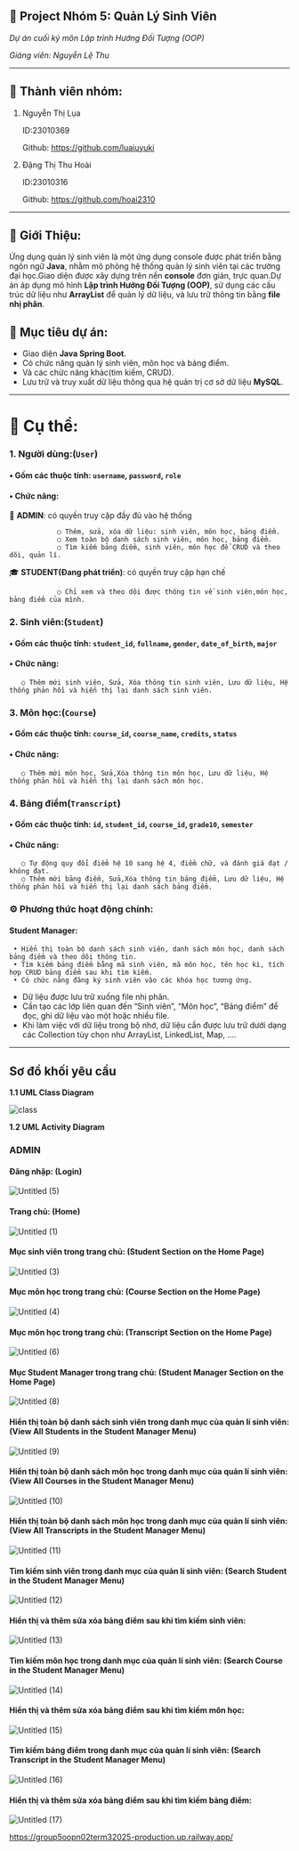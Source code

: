 ## 📘 Project Nhóm 5: Quản Lý Sinh Viên
*Dự án cuối kỳ môn Lập trình Hướng Đối Tượng (OOP)*

*Giảng viên: Nguyễn Lệ Thu*

----------------------------------------------------
## 👥 Thành viên nhóm:

1. Nguyễn Thị Lụa

   ID:23010369

   Github: https://github.com/luaiuyuki

2. Đặng Thị Thu Hoài
   
   ID:23010316

   Github: https://github.com/hoai2310

----------------------------------------------------

## 📌 Giới Thiệu:

Ứng dụng quản lý sinh viên là một ứng dụng console được phát triển bằng ngôn ngữ **Java**, nhằm mô phỏng hệ thống quản lý sinh viên tại các trường đại học.Giao diện được xây dựng trên nền **console** đơn giản, trực quan.Dự án áp dụng mô hình **Lập trình Hướng Đối Tượng (OOP)**, sử dụng các cấu trúc dữ liệu như **ArrayList** để quản lý dữ liệu, và lưu trữ thông tin bằng **file nhị phân**.

## 🚀 Mục tiêu dự án:

- Giao diện <b>Java Spring Boot</b>.
- Có chức năng quản lý sinh viên, môn học và bảng điểm.
- Và các chức năng khác(tìm kiếm, CRUD).
- Lưu trữ và truy xuất dữ liệu thông qua hệ quản trị cơ sở dữ liệu **MySQL**.

----------------------------------------------------------------------------------------------------------------------------------------------------------------------------

# 📌 Cụ thể:

### 1. Người dùng:(`User`)

#### • **Gồm các thuộc tính:** `username`, `password`, `role`

#### • **Chức năng**:

   🔑 **ADMIN**: có quyền truy cập đầy đủ vào hệ thống
   
                ○ Thêm, sửa, xóa dữ liệu: sinh viên, môn học, bảng điểm.
                ○ Xem toàn bộ danh sách sinh viên, môn học, bảng điểm.
                ○ Tìm kiếm bảng điểm, sinh viên, môn học để CRUD và theo dõi, quản lí.

   🎓 **STUDENT(Đang phát triển)**: có quyền truy cập hạn chế

                ○ Chỉ xem và theo dõi được thông tin về sinh viên,môn học, bảng điểm của mình.

### 2. Sinh viên:(`Student`)

#### • **Gồm các thuộc tính:** `student_id`, `fullname`, `gender`, `date_of_birth`, `major`


#### • **Chức năng**:

       ○ Thêm mới sinh viên, Sửa, Xóa thông tin sinh viên, Lưu dữ liệu, Hệ thống phản hồi và hiển thị lại danh sách sinh viên. 

### 3. Môn học:(`Course`)

#### • **Gồm các thuộc tính:** `course_id`, `course_name`, `credits`, `status`

#### • **Chức năng**:

       ○ Thêm mới môn học, Sửa,Xóa thông tin môn học, Lưu dữ liệu, Hệ thống phản hồi và hiển thị lại danh sách môn học.

### 4. Bảng điểm(`Transcript`)

#### • **Gồm các thuộc tính:** `id`, `student_id`, `course_id`, `grade10`, `semester`

#### • **Chức năng**: 

       ○ Tự động quy đổi điểm hệ 10 sang hệ 4, điểm chữ, và đánh giá đạt / không đạt.
       ○ Thêm mới bảng điểm, Sửa,Xóa thông tin bảng điểm, Lưu dữ liệu, Hệ thống phản hồi và hiển thị lại danh sách bảng điểm.

### ⚙️ Phương thức hoạt động chính:

#### Student Manager:

     • Hiển thị toàn bộ danh sách sinh viên, danh sách môn học, danh sách bảng điểm và theo dõi thông tin.
     • Tìm kiếm bảng điểm bằng mã sinh viên, mã môn học, tên học kì, tích hợp CRUD bảng điểm sau khi tìm kiếm.
     • Có chức năng đăng ký sinh viên vào các khóa học tương ứng.
     
- Dữ liệu được lưu trữ xuống file nhị phân.
- Cần tạo các lớp liên quan đến “Sinh viên”, “Môn học”, “Bảng điểm” để đọc, ghi dữ liệu vào một hoặc nhiều file.
- Khi làm việc với dữ liệu trong bộ nhớ, dữ liệu cần được lưu trữ dưới dạng các Collection tùy chọn như ArrayList, LinkedList, Map, ....

----------------------------------------------------------------------------------------------------------------------------------------------------------------------------

## Sơ đồ khối yêu cầu

**1.1 UML Class Diagram**

![class](https://github.com/user-attachments/assets/41c2bda8-e5c6-4f05-a341-5bd7465676db)

**1.2 UML Activity Diagram**

### ADMIN

#### Đăng nhập: (Login)

![Untitled (5)](https://github.com/user-attachments/assets/fe07778d-e1c6-4d8d-a44d-5dac8cc1398c)

#### Trang chủ: (Home)

![Untitled (1)](https://github.com/user-attachments/assets/2c36ae5d-9858-4cd4-a895-06d47c060f59)

#### Mục sinh viên trong trang chủ: (Student Section on the Home Page)

![Untitled (3)](https://github.com/user-attachments/assets/427da5f2-d289-40cc-bdcf-64ee545750b5)

#### Mục môn học trong trang chủ: (Course Section on the Home Page)

![Untitled (4)](https://github.com/user-attachments/assets/c36198fc-882d-40ec-8ef2-609d28f299f4)

#### Mục môn học trong trang chủ: (Transcript Section on the Home Page)

![Untitled (6)](https://github.com/user-attachments/assets/a762ffe6-0958-44a7-860e-1b87ea9253af)

#### Mục Student Manager trong trang chủ: (Student Manager Section on the Home Page)

![Untitled (8)](https://github.com/user-attachments/assets/20572093-c4ef-4d70-846a-188338ff0fb4)

#### Hiển thị toàn bộ danh sách sinh viên trong danh mục của quản lí sinh viên: (View All Students in the Student Manager Menu)

![Untitled (9)](https://github.com/user-attachments/assets/a6d17b6f-ecbe-4a4a-ace1-6ff950028919)

#### Hiển thị toàn bộ danh sách môn học trong danh mục của quản lí sinh viên: (View All Courses in the Student Manager Menu)

![Untitled (10)](https://github.com/user-attachments/assets/a70cfd1d-53d3-457d-b82b-9f9dd76f31e5)

#### Hiển thị toàn bộ danh sách môn học trong danh mục của quản lí sinh viên: (View All Transcripts in the Student Manager Menu)

![Untitled (11)](https://github.com/user-attachments/assets/fe5e4522-5ebc-4d55-a224-6681a551af5d)

#### Tìm kiếm sinh viên trong danh mục của quản lí sinh viên: (Search Student in the Student Manager Menu)

![Untitled (12)](https://github.com/user-attachments/assets/c971c5cb-b750-4f0d-afae-121ff22c9889)

#### Hiển thị và thêm sửa xóa bảng điểm sau khi tìm kiếm sinh viên:

![Untitled (13)](https://github.com/user-attachments/assets/b3d18982-d21f-4523-bff5-7466270ee0e7)

#### Tìm kiếm môn học trong danh mục của quản lí sinh viên: (Search Course in the Student Manager Menu)

![Untitled (14)](https://github.com/user-attachments/assets/10146d41-04a2-44ff-b568-37341d7274c3)

#### Hiển thị và thêm sửa xóa bảng điểm sau khi tìm kiếm môn học:

![Untitled (15)](https://github.com/user-attachments/assets/2a99b2ee-4be9-4897-9980-0fb1f34c3e95)

#### Tìm kiếm bảng điểm trong danh mục của quản lí sinh viên: (Search Transcript in the Student Manager Menu)

![Untitled (16)](https://github.com/user-attachments/assets/c5d9e936-1b47-4beb-a9c1-321ab4c9f350)

#### Hiển thị và thêm sửa xóa bảng điểm sau khi tìm kiếm bảng điểm:

![Untitled (17)](https://github.com/user-attachments/assets/2c8c4aff-8cc4-4da2-9de7-6b8f00112781)


https://group5oopn02term32025-production.up.railway.app/






